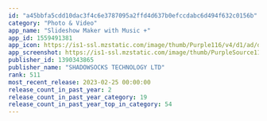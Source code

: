 ```yaml
---
id: "a45bbfa5cdd10dac3f4c6e3787095a2ffd4d637b0efccdabc6d494f632c0156b"
category: "Photo & Video"
app_name: "Slideshow Maker with Music +"
app_id: 1559491381
app_icon: https://is1-ssl.mzstatic.com/image/thumb/Purple116/v4/d1/ad/d3/d1add3e2-a2d3-ebce-dd00-15258c85a0c5/AppIcon-1x_U007emarketing-0-7-0-0-GLES2_U002c0-85-220.png/1024x1024bb.png
app_screenshot: https://is1-ssl.mzstatic.com/image/thumb/PurpleSource116/v4/8c/3c/ba/8c3cba2d-7c1c-5d9c-2f3c-24ddc585a650/42389b08-11d6-4cb7-9765-cd6052ae7f98_1.jpg/1242x2688bb.png
publisher_id: 1390343865
publisher_name: "SHADOWSOCKS TECHNOLOGY LTD"
rank: 511
most_recent_release: 2023-02-25 00:00:00
release_count_in_past_year: 2
release_count_in_past_year_category: 19
release_count_in_past_year_top_in_category: 54
---
```

